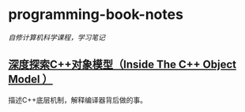 # programming-book-notes
*自修计算机科学课程，学习笔记*  


## [深度探索C++对象模型（Inside The C++ Object Model ）](https://github.com/itisyang/programming-book-notes/blob/master/深度探索C++对象模型.md)  
描述C++底层机制，解释编译器背后做的事。